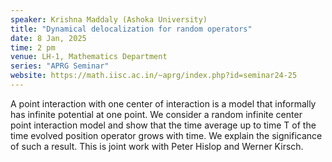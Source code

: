 ```yaml
---
speaker: Krishna Maddaly (Ashoka University)
title: "Dynamical delocalization for random operators"
date: 8 Jan, 2025
time: 2 pm
venue: LH-1, Mathematics Department
series: "APRG Seminar"
website: https://math.iisc.ac.in/~aprg/index.php?id=seminar24-25
---
```


A point interaction with one center of interaction is a model that informally has infinite potential at one point. We consider a random infinite center point
interaction model and show that the time average up to time T of the time evolved position operator grows with time. We explain the significance of such a
result. This is joint work with Peter Hislop and Werner Kirsch.
